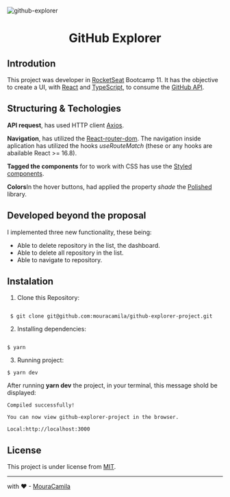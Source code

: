 
![github-explorer](https://raw.githubusercontent.com/mouracamila/github-explorer-project/master/explanation.gif)

<h1 align="center">
GitHub Explorer
</h1>

## Introdution

This project was developer in [RocketSeat](https://rocketseat.com.br/) Bootcamp 11. It has the objective to create a UI, with [React](https://reactjs.org/) and [TypeScript](https://www.typescriptlang.org/), to consume the [GitHub API](https://api.github.com).

## Structuring & Techologies

**API request**, has used HTTP client [Axios](https://github.com/axios/axios).

**Navigation**, has utilized the [React-router-dom](https://reacttraining.com/react-router/web/guides/quick-start). The navigation inside aplication has utilized the hooks _useRouteMatch_ (these or any hooks are abailable React >= 16.8).

**Tagged the components** for to work with CSS has use the [Styled components](https://styled-components.com/).

**Colors**In the hover buttons, had applied the property _shade_ the [Polished](https://polished.js.org/) library.

## Developed beyond the proposal

I implemented three new functionality, these being:

- Able to delete repository in the list, the dashboard.
- Able to delete all repository in the list.
- Able to navigate to repository.

## Instalation

1. Clone this Repository:

```

 $ git clone git@github.com:mouracamila/github-explorer-project.git

```

2. Installing dependencies:

```

$ yarn

```

3. Running project:

```
$ yarn dev

```

After running **yarn dev** the project, in your terminal, this message shold be displayed:

```
Compiled successfully!

You can now view github-explorer-project in the browser.

Local:http://localhost:3000
```

## License

This project is under license from [MIT](https://en.wikipedia.org/wiki/MIT_License).

---

with ❤ - [MouraCamila](https://github.com/mouracamila)
